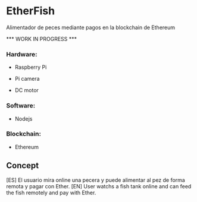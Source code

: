# EtherFish
Alimentador de peces mediante pagos en la blockchain de Ethereum

*** WORK IN PROGRESS ***

### Hardware:

  - Raspberry Pi
  
  - Pi camera
  
  - DC motor

### Software:

  - Nodejs

### Blockchain:

  - Ethereum

## Concept
[ES] El usuario mira online una pecera y puede alimentar al pez de forma remota y pagar con Ether.
[EN] User watchs a fish tank online and can feed the fish remotely and pay with Ether.
